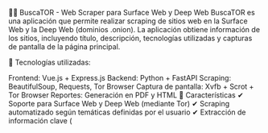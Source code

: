 🕵️‍♂️ BuscaTOR - Web Scraper para Surface Web y Deep Web
BuscaTOR es una aplicación que permite realizar scraping de sitios web en la Surface Web y la Deep Web (dominios .onion). La aplicación obtiene información de los sitios, incluyendo título, descripción, tecnologías utilizadas y capturas de pantalla de la página principal.

🚀 Tecnologías utilizadas:

Frontend: Vue.js + Express.js
Backend: Python + FastAPI
Scraping: BeautifulSoup, Requests, Tor Browser
Captura de pantalla: Xvfb + Scrot + Tor Browser
Reportes: Generación en PDF y HTML
📌 Características
✔ Soporte para Surface Web y Deep Web (mediante Tor)
✔ Scraping automatizado según temáticas definidas por el usuario
✔ Extracción de información clave (<title>, <meta description>, tecnologías detectadas)
✔ Captura de pantalla de la página principal del sitio
✔ Generación de reportes en formato PDF y HTML
✔ Interfaz de usuario amigable con Vue.js
✔ Ejecución segura en entornos Linux (Kali, CSI Linux, Ubuntu)

📥 Instalación
1️⃣ Clonar el repositorio
bash
Copy
Edit
git clone git@github.com:mitosu/buscator.git
cd buscaTOR
2️⃣ Configurar el Backend (FastAPI)
📌 Crear y activar entorno virtual:
bash
Copy
Edit
cd backend
python3 -m venv venv
source venv/bin/activate  # Linux/macOS
venv\Scripts\activate     # Windows
📌 Instalar dependencias:
bash
Copy
Edit
pip install -r requirements.txt
📌 Ejecutar el Backend:
bash
Copy
Edit
uvicorn app:app --host 127.0.0.1 --port 8000 --reload
3️⃣ Configurar el Frontend (Vue.js + Express.js)
📌 Instalar dependencias:
bash
Copy
Edit
cd frontend
npm install
📌 Ejecutar el servidor de desarrollo:
bash
Copy
Edit
npm run dev
🕵️ Modo de Uso
1️⃣ Definir los criterios de búsqueda:

Escribir temáticas separadas por comas (Ej: Shops, Market)
Seleccionar la red de búsqueda (Surface Web o Deep Web)
Cargar un archivo .csv con dominios o dejarlo vacío para que el sistema los busque automáticamente
2️⃣ Ejecutar el Scraper:

Se realizará scraping en los sitios web que coincidan con la temática dada
Si es Deep Web, se ejecutará con Tor Browser en segundo plano
Se capturará una screenshot de la página principal
3️⃣ Generación de Reportes:

Al finalizar, se podrá descargar un reporte en PDF o HTML
🔧 Requisitos Previos
📌 Para Surface Web: No se requieren configuraciones especiales.
📌 Para Deep Web: Se debe tener instalado Tor Browser y configurar la conexión automática.
📌 Dependencias adicionales para capturas:

bash
Copy
Edit
sudo apt install -y xvfb scrot torbrowser-launcher
⚠️ Notas Importantes
Asegúrate de tener Xvfb corriendo antes de ejecutar la aplicación para capturas de pantalla.
La búsqueda en Deep Web requiere Tor Browser correctamente instalado y ejecutándose en modo automático.
La aplicación fue desarrollada y probada en Kali Linux y CSI Linux, por lo que puede requerir ajustes en otros sistemas.
🤝 Créditos y Agradecimientos
💡 Tutor: Fran Rodríguez
🎯 Equipo de Desarrollo (Grupo C): Gemma, Eva, Oriol y Miguel Torres

📜 Licencia
Este proyecto está bajo la licencia MIT. Puedes utilizarlo, modificarlo y distribuirlo libremente, siempre y cuando se reconozca la autoría original.

⭐ Contribuir
Si deseas contribuir con mejoras, abre un issue o envía un pull request. ¡Toda ayuda es bienvenida! 🚀
